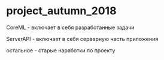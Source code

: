 # project_autumn_2018

CoreML - включает в себя разработанные задачи 

ServerAPI - включает в себя серверную часть приложения

остальное - старые наработки по проекту
